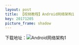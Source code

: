```yaml
---
layout: post
title: 【视频教程】Android网络架构1
key: 20171205
picture_frame: shadow
---
```


下载地址：![Android网络架构1](https://pan.baidu.com/s/1kUPWMiz "Android网络架构1")